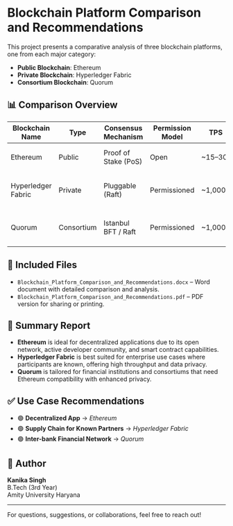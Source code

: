 # Blockchain Platform Comparison and Recommendations

This project presents a comparative analysis of three blockchain platforms, one from each major category:

- **Public Blockchain**: Ethereum  
- **Private Blockchain**: Hyperledger Fabric  
- **Consortium Blockchain**: Quorum

## 📊 Comparison Overview

| Blockchain Name     | Type       | Consensus Mechanism        | Permission Model | TPS         | Smart Contracts         | Token Support     | Use Case                            | Technical Feature                       |
|---------------------|------------|-----------------------------|------------------|-------------|--------------------------|--------------------|--------------------------------------|------------------------------------------|
| Ethereum            | Public     | Proof of Stake (PoS)        | Open             | ~15–30      | Yes (Solidity, Vyper)    | Native (ETH)       | DApps, DeFi, NFTs                   | EVM, large ecosystem                    |
| Hyperledger Fabric  | Private    | Pluggable (Raft)            | Permissioned     | ~1,000+     | Yes (Go, Java, Node.js)  | No native token    | Supply chain, enterprise networks   | Modular, private channels              |
| Quorum              | Consortium | Istanbul BFT / Raft         | Permissioned     | ~1,000+     | Yes (Solidity)           | Optional           | Inter-bank, financial institutions  | Privacy-enhanced Ethereum fork         |

## 📄 Included Files

- `Blockchain_Platform_Comparison_and_Recommendations.docx` – Word document with detailed comparison and analysis.
- `Blockchain_Platform_Comparison_and_Recommendations.pdf` – PDF version for sharing or printing.

## 📝 Summary Report

- **Ethereum** is ideal for decentralized applications due to its open network, active developer community, and smart contract capabilities.
- **Hyperledger Fabric** is best suited for enterprise use cases where participants are known, offering high throughput and data privacy.
- **Quorum** is tailored for financial institutions and consortiums that need Ethereum compatibility with enhanced privacy.

## ✅ Use Case Recommendations

- 🟢 **Decentralized App** → *Ethereum*
- 🟢 **Supply Chain for Known Partners** → *Hyperledger Fabric*
- 🟢 **Inter-bank Financial Network** → *Quorum*

## 📌 Author

**Kanika Singh**  
B.Tech (3rd Year)  
Amity University Haryana

---

For questions, suggestions, or collaborations, feel free to reach out!
